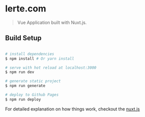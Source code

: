 # lerte.com

> Vue Application built with Nuxt.js.

## Build Setup

``` bash

# install dependencies
$ npm install # Or yarn install

# serve with hot reload at localhost:3000
$ npm run dev

# generate static project
$ npm run generate

# deploy to Github Pages
$ npm run deploy
```


For detailed explanation on how things work, checkout the [nuxt.js](https://github.com/nuxt/nuxt.js)
